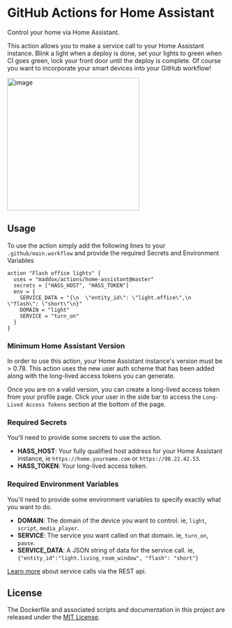 # GitHub Actions for Home Assistant

Control your home via Home Assistant.

This action allows you to make a service call to your Home Assistant instance.
Blink a light when a deploy is done, set your lights to green when CI goes green,
lock your front door until the deploy is complete. Of course you want to incorporate
your smart devices into your GitHub workflow!

<img width="303" alt="image" src="https://user-images.githubusercontent.com/260/47250759-603f2780-d3f5-11e8-9305-e65723aaee6c.png">

## Usage

To use the action simply add the following lines to your `.github/main.workflow`
and provide the required Secrets and Environment Variables

```
action "Flash office lights" {
  uses = "maddox/actions/home-assistant@master"
  secrets = ["HASS_HOST", "HASS_TOKEN"]
  env = {
    SERVICE_DATA = "{\n  \"entity_id\": \"light.office\",\n  \"flash\": \"short\"\n}"
    DOMAIN = "light"
    SERVICE = "turn_on"
  }
}
```

### Minimum Home Assistant Version

In order to use this action, your Home Assistant instance's version
must be > 0.78. This action uses the new user auth scheme that has been added
along with the long-lived access tokens you can generate.

Once you are on a valid version, you can create a long-lived access token from
your profile page. Click your user in the side bar to access the `Long-Lived Access Tokens`
section at the bottom of the page.

### Required Secrets

You'll need to provide some secrets to use the action.

* **HASS_HOST**: Your fully qualified host address for your Home Assistant instance, ie `https://home.yourname.com` or `https://98.22.42.53`.
* **HASS_TOKEN**: Your long-lived access token.

### Required Environment Variables

You'll need to provide some environment variables to specify exactly what you want to do.

* **DOMAIN**: The domain of the device you want to control. ie, `light`, `script`, `media_player`.
* **SERVICE**: The service you want called on that domain. ie, `turn_on`, `pause`.
* **SERVICE_DATA**: A JSON string of data for the service call. ie, `{"entity_id":"light.living_room_window", "flash": "short"}`

[Learn more](https://developers.home-assistant.io/docs/en/external_api_rest.html#post-api-services-lt-domain-lt-service) about service calls via the REST api.


## License

The Dockerfile and associated scripts and documentation in this project are released under the [MIT License](LICENSE).
